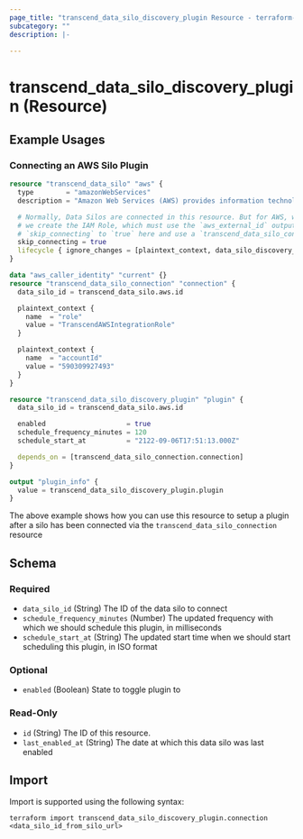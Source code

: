 ```yaml
---
page_title: "transcend_data_silo_discovery_plugin Resource - terraform-provider-transcend"
subcategory: ""
description: |-
  
---
```


# transcend_data_silo_discovery_plugin (Resource)



## Example Usages

### Connecting an AWS Silo Plugin

```terraform
resource "transcend_data_silo" "aws" {
  type        = "amazonWebServices"
  description = "Amazon Web Services (AWS) provides information technology infrastructure services to businesses in the form of web services."

  # Normally, Data Silos are connected in this resource. But for AWS, we want to delay connecting until after
  # we create the IAM Role, which must use the `aws_external_id` output from this resource. So instead, we set
  # `skip_connecting` to `true` here and use a `transcend_data_silo_connection` resource below
  skip_connecting = true
  lifecycle { ignore_changes = [plaintext_context, data_silo_discovery_plugin] }
}

data "aws_caller_identity" "current" {}
resource "transcend_data_silo_connection" "connection" {
  data_silo_id = transcend_data_silo.aws.id

  plaintext_context {
    name  = "role"
    value = "TranscendAWSIntegrationRole"
  }

  plaintext_context {
    name  = "accountId"
    value = "590309927493"
  }
}

resource "transcend_data_silo_discovery_plugin" "plugin" {
  data_silo_id = transcend_data_silo.aws.id

  enabled                    = true
  schedule_frequency_minutes = 120
  schedule_start_at          = "2122-09-06T17:51:13.000Z"

  depends_on = [transcend_data_silo_connection.connection]
}

output "plugin_info" {
  value = transcend_data_silo_discovery_plugin.plugin
}
```

The above example shows how you can use this resource to setup a plugin after a silo has been connected via the `transcend_data_silo_connection` resource

<!-- schema generated by tfplugindocs -->
## Schema

### Required

- `data_silo_id` (String) The ID of the data silo to connect
- `schedule_frequency_minutes` (Number) The updated frequency with which we should schedule this plugin, in milliseconds
- `schedule_start_at` (String) The updated start time when we should start scheduling this plugin, in ISO format

### Optional

- `enabled` (Boolean) State to toggle plugin to

### Read-Only

- `id` (String) The ID of this resource.
- `last_enabled_at` (String) The date at which this data silo was last enabled

## Import

Import is supported using the following syntax:

```shell
terraform import transcend_data_silo_discovery_plugin.connection <data_silo_id_from_silo_url>
```